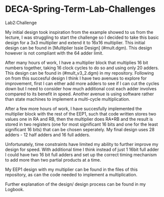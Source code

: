 # DECA-Spring-Term-Lab-Challenges

Lab2:Challenge


My initial design took inspiration from the example showed to us from the lecture, I was struggling to start the challenge so I decided to take this basic design for a 3x3 multiplier and extend it to 16x16 multiplier. This initial design can be found in [Multiplier Issie Design] (#mult.dgm). This design however is not compliant with the 64 adder limit. 


After many hours of work, I have a multiplier block that multiplies 16 bit numbers together, taking 16 clock cycles to do so and using only 20 adders. This design can be found in (#mult_v3_2.dgm) in my repository. Following on from this succesful design I think I have two avenues to explore for improvement, first I can either add more adders to see if I can cut the cycles down but I need to consider how much additional cost each adder involves compared to its benefit in speed. Another avenue is using software rather than state machines to implement a multi-cycle multiplication.


After a few more hours of work, I have succesfully implemented the multiplier block with the rest of the EEP1, such that code written stores two values one in RA and RB, then the multiplier does RA*RB and the result is stored in two registers (one for most significant 16 bits and one for the least significant 16 bits) that can be chosen seperately. My final design uses 28 adders - 12 half adders and 16 full adders. 

Unfortunately, time constraints have limited my ability to further improve my design for speed. With additional time I think instead of just 1 16bit full adder I could have two 16 bit full adders and set up the correct timing mechanism to add more than two partial products at a time.

My EEP1 design with my multiplier can be found in the files of this repository, as can the code needed to implement a multiplication.

Further explanation of the design/ design process can be found in my Logbook.
